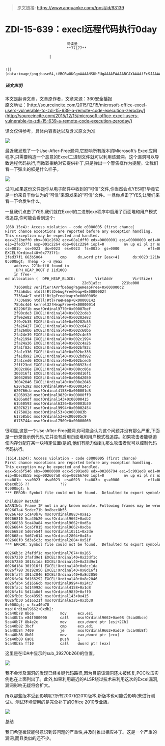 > 原文链接: https://www.anquanke.com//post/id/83139 


# ZDI-15-639：execl远程代码执行0day


                                阅读量   
                                **77177**
                            
                        |
                        
                                                                                                                                    ![](data:image/png;base64,iVBORw0KGgoAAAANSUhEUgAAAAEAAAABCAYAAAAfFcSJAAAAAXNSR0IArs4c6QAAAARnQU1BAACxjwv8YQUAAAAJcEhZcwAADsQAAA7EAZUrDhsAAAANSURBVBhXYzh8+PB/AAffA0nNPuCLAAAAAElFTkSuQmCC)
                                                                                            



##### 译文声明

本文是翻译文章，文章原作者，文章来源：360安全播报
                                <br>原文地址：[http://sourceincite.com/2015/12/15/microsoft-office-excel-users-vulnerable-to-zdi-15-639-a-remote-code-execution-zeroday/](http://sourceincite.com/2015/12/15/microsoft-office-excel-users-vulnerable-to-zdi-15-639-a-remote-code-execution-zeroday/)

译文仅供参考，具体内容表达以及含义原文为准

[![](https://p3.ssl.qhimg.com/t01b74f6b059c441a86.jpg)](https://p3.ssl.qhimg.com/t01b74f6b059c441a86.jpg)

最近我发现了一个Use-After-Free漏洞,它影响所有版本的Microsoft’s Excel应用程序,只需要构造一个恶意的Excel二进制文件就可以利用该漏洞。这个漏洞可以导致远程代码执行,而微软拒绝对它提供补丁,只是弹出一个警告框作为提醒。让我们看一下弹出的框是什么样子。<br>

[![](https://p5.ssl.qhimg.com/t0138f873bb5491ca71.png)](https://p5.ssl.qhimg.com/t0138f873bb5491ca71.png)

试问,如果这份文件是你从电子邮件中收到的“可信”文件,你当然会点YES吧?毕竟它是一份来自于你认为的“可信”来源发来的“可信”文件。一旦你点击了YES,让我们来看一下会发生什么。

一旦我们点击了YES,我们就在Excel的二进制exe程序中启用了页面堆和用户模式栈追踪,你可能会看到这个:



```
(868.15c4): Access violation - code c0000005 (first chance)
First chance exceptions are reported before any exception handling.
This exception may be expected and handled.
eax=221beff0 ebx=001c2602 ecx=08a1dff0 edx=00000001 esi=00000000 edi=00000001
eip=2fed37f1 esp=001c2264 ebp=001c2294 iopl=0         nv up ei pl zr na pe nc
cs=001b  ss=0023  ds=0023  es=0023  fs=003b  gs=0000             efl=00210246
EXCEL!Ordinal40+0x7737f1:
2fed37f1 663b5004        cmp     dx,word ptr [eax+4]      ds:0023:221beff4=????
0:000&gt; !heap -p -a @eax
    address 221beff0 found in
    _DPH_HEAP_ROOT @ 11d1000
    in free-ed allocation (  DPH_HEAP_BLOCK:         VirtAddr         VirtSize)
                                   22d31a5c:         221be000             2000
    716690b2 verifier!AVrfDebugPageHeapFree+0x000000c2
    773a6dbc ntdll!RtlDebugFreeHeap+0x0000002f
    7736a4c7 ntdll!RtlpFreeHeap+0x0000005d
    77336896 ntdll!RtlFreeHeap+0x00000142
    75b6c4d4 kernel32!HeapFree+0x00000014
    62296f1b mso!Ordinal9770+0x00007bef
    2f98cde3 EXCEL!Ordinal40+0x0022cde3
    2f9e2e82 EXCEL!Ordinal40+0x00282e82
    2f9e2b35 EXCEL!Ordinal40+0x00282b35
    2fa26427 EXCEL!Ordinal40+0x002c6427
    2fa260b6 EXCEL!Ordinal40+0x002c60b6
    2fa24e39 EXCEL!Ordinal40+0x002c4e39
    2fa21994 EXCEL!Ordinal40+0x002c1994
    2fa24a26 EXCEL!Ordinal40+0x002c4a26
    2fa1f82c EXCEL!Ordinal40+0x002bf82c
    2fa1e336 EXCEL!Ordinal40+0x002be336
    2fa1d992 EXCEL!Ordinal40+0x002bd992
    2fa1ced6 EXCEL!Ordinal40+0x002bced6
    2fff23cd EXCEL!Ordinal40+0x008923cd
    3002c86e EXCEL!Ordinal40+0x008cc86e
    300316f1 EXCEL!Ordinal40+0x008d16f1
    30032050 EXCEL!Ordinal40+0x008d2050
    30042046 EXCEL!Ordinal40+0x008e2046
    62076292 mso!Ordinal9994+0x000024c7
    620766cb mso!Ordinal4158+0x000001d8
    6205992d mso!Ordinal9839+0x00000ff0
    6205a0df mso!Ordinal143+0x00000415
    61b50593 mso!Ordinal6326+0x00003b30
    6207621f mso!Ordinal9994+0x00002454
    6175882e mso!Ordinal53+0x0000083b
    617585bc mso!Ordinal53+0x000005c9
    6175744a mso!Ordinal7509+0x00000060
```

很明显,这是一个Use-After-Free漏洞,你可能会认为这个问题并没有那么严重,下面是一份录径示例代码,它并没有启用页面堆和用户模式栈追踪。如果攻击者能够迫使内存分配在某一块特定位置(是的,他们有能力做到),那么攻击者就可以控制代码代码执行。



```
(1614.1a24): Access violation - code c0000005 (first chance)
First chance exceptions are reported before any exception handling.
This exception may be expected and handled.
eax=5ca5f546 ebx=00000000 ecx=5c991ed8 edx=00266794 esi=5c991ed8 edi=00000000
eip=8bec8b55 esp=002667a8 ebp=002667e0 iopl=0         nv up ei pl nz na pe nc
cs=001b  ss=0023  ds=0023  es=0023  fs=003b  gs=0000             efl=00210206
8bec8b55 ??              ???
0:000&gt; k
*** ERROR: Symbol file could not be found.  Defaulted to export symbols for C:Program FilesCommon FilesMicrosoft Sharedoffice14mso.dll - 
ChildEBP RetAddr  
WARNING: Frame IP not in any known module. Following frames may be wrong.
002667a4 5cdec71b 0x8bec8b55
002667e0 5ca40b78 mso!Ordinal8883+0xa15
00266810 5ca40b20 mso!Ordinal9662+0xdb2
00266838 5ca40a84 mso!Ordinal9662+0xd5a
00266844 5ca5f015 mso!Ordinal9662+0xcbe
00266858 5d67e54f mso!Ordinal10511+0x3de
002668cc 5d67e614 mso!Ordinal2804+0x45a
002668f0 5d3a5c3c mso!Ordinal2804+0x51f
*** ERROR: Symbol file could not be found.  Defaulted to export symbols for C:Program FilesMicrosoft OfficeOffice14EXCEL.EXE - 
00266b3c 2fafdf1c mso!Ordinal7674+0x265
00267230 2fafd9e1 EXCEL!Ordinal40+0x23df1c
00267280 3018c1da EXCEL!Ordinal40+0x23d9e1
0026d184 301916f1 EXCEL!Ordinal40+0x8cc1da
0026f798 30192050 EXCEL!Ordinal40+0x8d16f1
0026fa74 301a2046 EXCEL!Ordinal40+0x8d2050
0026fa94 5d166292 EXCEL!Ordinal40+0x8e2046
0026fab4 5d1666cb mso!Ordinal9994+0x24c7
0026facc 5d14992d mso!Ordinal4158+0x1d8
0026faf4 5d14a0df mso!Ordinal9839+0xff0
0026fb0c 5cc40593 mso!Ordinal143+0x415
0026fb30 5d16621f mso!Ordinal6326+0x3b30
0:000&gt; u 5ca40b78 
mso!Ordinal9662+0xdb2:
5ca40b78 8bce            mov     ecx,esi
5ca40b7a e84f000000      call    mso!Ordinal9662+0xe08 (5ca40bce)
5ca40b7f 8b4e2c          mov     ecx,dword ptr [esi+2Ch]
5ca40b82 3bcf            cmp     ecx,edi
5ca40b84 7409            je      mso!Ordinal9662+0xdc9 (5ca40b8f)
5ca40b86 8b01            mov     eax,dword ptr [ecx]
5ca40b88 6a01            push    1
5ca40b8a ff10            call    dword ptr [eax]
```

这里是在IDA中显示的sub_39270b26()的位置。

[![](https://p3.ssl.qhimg.com/t015c96c59cd5336d57.png)](https://p3.ssl.qhimg.com/t015c96c59cd5336d57.png)

我不会涉及漏洞的发现已经关键代码路径,因为目前该漏洞还未被修复,POC攻击实例也在上面列出了。此外,如果利用最近的ALSR绕过技术来利用这次的Excel漏洞,漏洞影响无疑将会扩大。

所以那些版本受到影响呢?所有2007和2010版本,新版本也可能受影响(未进行测试)。测试环境使用的是完全补丁的Office 2010专业版。

[![](https://p4.ssl.qhimg.com/t01d455a19755126bab.png)](https://p4.ssl.qhimg.com/t01d455a19755126bab.png)

总结

我们希望微软能够意识到该问题的严重性,并及时推出相应补丁。这是一个严重的漏洞,而且类似的还不少。
